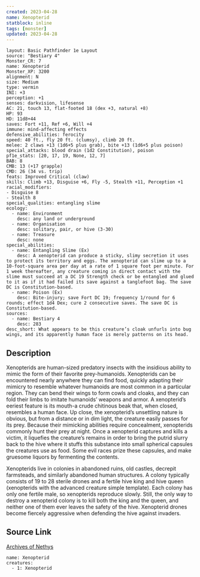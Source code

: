 ```yaml
---
created: 2023-04-28
name: Xenopterid
statblock: inline
tags: [monster]
updated: 2023-04-28
---
```

```statblock
layout: Basic Pathfinder 1e Layout
source: "Bestiary 4"
Monster_CR: 7
name: Xenopterid
Monster_XP: 3200
alignment: N
size: Medium
type: vermin
INI: +3
perception: +1
senses: darkvision, lifesense
AC: 21, touch 13, flat-footed 18 (dex +3, natural +8)
HP: 93
HD: 11d8+44
saves: Fort +11, Ref +6, Will +4
immune: mind-affecting effects
defensive_abilities: ferocity
speed: 40 ft., fly 20 ft. (clumsy), climb 20 ft.
melee: 2 claws +13 (1d6+5 plus grab), bite +13 (1d6+5 plus poison)
special_attacks: blood drain (1d2 Constitution), poison
pf1e_stats: [20, 17, 19, None, 12, 7]
BAB: 8
CMB: 13 (+17 grapple)
CMD: 26 (34 vs. trip)
feats: Improved Critical (claw)
skills: Climb +13, Disguise +6, Fly -5, Stealth +11, Perception +1
racial_modifiers:
- Disguise 8
- Stealth 8
special_qualities: entangling slime
ecology:
  - name: Environment
    desc: any land or underground
  - name: Organisation
    desc: solitary, pair, or hive (3-30)
  - name: Treasure
    desc: none
special_abilities:
  - name: Entangling Slime (Ex)
    desc: A xenopterid can produce a sticky, slimy secretion it uses to protect its territory and eggs. The xenopterid can slime up to a 10-foot-square area per day at a rate of 1 square foot per minute. For 1 week thereafter, any creature coming in direct contact with the slime must succeed at a DC 19 Strength check or be entangled and glued to it as if it had failed its save against a tanglefoot bag. The save DC is Constitution-based.
  - name: Poison (Ex)
    desc: Bite-injury; save Fort DC 19; frequency 1/round for 6 rounds; effect 1d4 Dex; cure 2 consecutive saves. The save DC is Constitution-based.
sources:
  - name: Bestiary 4
    desc: 283
desc_short: What appears to be this creature’s cloak unfurls into bug wings, and its apparently human face is merely patterns on its head.
```
## Description
Xenopterids are human-sized predatory insects with the insidious ability to mimic the form of their favorite prey-humanoids. Xenopterids can be encountered nearly anywhere they can find food, quickly adapting their mimicry to resemble whatever humanoids are most common in a particular region. They can bend their wings to form cowls and cloaks, and they can fold their limbs to imitate humanoids’ weapons and armor. A xenopterid’s eeriest feature is its mouth-a crude chitinous beak that, when closed, resembles a human face. Up close, the xenopterid’s unsettling nature is obvious, but from a distance or in dim light, the creature easily passes for its prey. Because their mimicking abilities require concealment, xenopterids commonly hunt their prey at night. Once a xenopterid captures and kills a victim, it liquefies the creature’s remains in order to bring the putrid slurry back to the hive where it stuffs this substance into small spherical capsules the creatures use as food. Some evil races prize these capsules, and make gruesome liquors by fermenting the contents.

Xenopterids live in colonies in abandoned ruins, old castles, decrepit farmsteads, and similarly abandoned human structures. A colony typically consists of 19 to 28 sterile drones and a fertile hive king and hive queen (xenopterids with the advanced creature simple template). Each colony has only one fertile male, so xenopterids reproduce slowly. Still, the only way to destroy a xenopterid colony is to kill both the king and the queen, and neither one of them ever leaves the safety of the hive. Xenopterid drones become fiercely aggressive when defending the hive against invaders.
## Source Link
[Archives of Nethys](https://aonprd.com/MonsterDisplay.aspx?ItemName=Xenopterid)
```encounter-table
name: Xenopterid
creatures:
  - 1: Xenopterid
```
